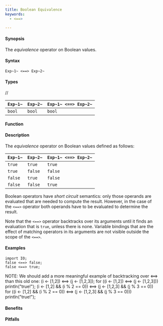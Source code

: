 ```yaml
---
title: Boolean Equivalence
keywords:
  - <==>

---
```


#### Synopsis

The _equivalence_ operator on Boolean values.

#### Syntax

`Exp~1~ <==> Exp~2~`

#### Types

//

| `Exp~1~` | `Exp~2~`  | `Exp~1~ <==> Exp~2~`  |
| --- | --- | --- |
| `bool`       | `bool`         | `bool`  |


#### Function

#### Description

The _equivalence_ operator on Boolean values defined as follows:

| `Exp~1~` | `Exp~2~`  | `Exp~1~ <==> Exp~2~`  |
| --- | --- | --- |
| `true`       | `true`         | `true`  |
| `true`       | `false`         | `false`  |
| `false`       | `true`         | `false`  |
| `false`       | `false`         | `true`  |


Boolean operators have _short circuit_ semantics:  only those operands are evaluated that are needed to compute the result. However, in the case of the `<==>` operator both operands have to be evaluated to determine the result.

Note that the `<==>` operator backtracks over its arguments until it finds an evaluation that is `true`, unless there is none. Variable bindings that are the effect of matching  operators in its arguments are not visible outside the scope of the `<==>`.

#### Examples

```rascal-shell
import IO;
false <==> false;
false <==> true;
```

NOTE: We should add a more meaningful example of backtracking over <==> than this old one:
(i <- [1,2]) <==> (j <- [1,2,3]);
for ((i <- [1,2]) <==> (j <- [1,2,3]))
  println("true!");
(i <- [1,2] && (i % 2 == 0)) <==> (j <- [1,2,3] && (j % 3 == 0))
for ((i <- [1,2] && (i % 2 == 0)) <==> (j <- [1,2,3] && (j % 3 == 0))) 
  println("true!");

#### Benefits

#### Pitfalls

